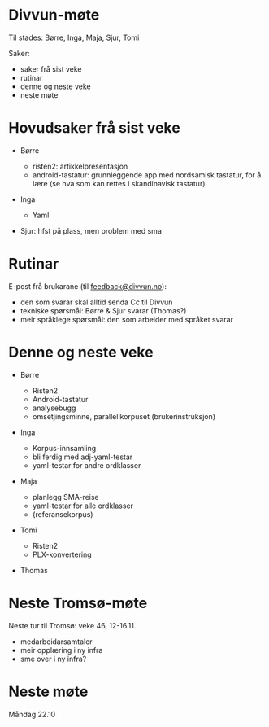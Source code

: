# Divvun-møte

Til stades: Børre, Inga, Maja, Sjur, Tomi

Saker:
* saker frå sist veke
* rutinar
* denne og neste veke
* neste møte

# Hovudsaker frå sist veke

* Børre
    - risten2: artikkelpresentasjon
    - android-tastatur: grunnleggende app med nordsamisk tastatur, for å lære (se hva som kan rettes i skandinavisk tastatur)

* Inga
    - Yaml

* Sjur: hfst på plass, men problem med sma

# Rutinar

E-post frå brukarane (til feedback@divvun.no):
* den som svarar skal alltid senda Cc til Divvun
* tekniske spørsmål: Børre & Sjur svarar (Thomas?)
* meir språklege spørsmål: den som arbeider med språket svarar

# Denne og neste veke

* Børre
    - Risten2
    - Android-tastatur
    - analysebugg
    - omsetjingsminne, parallellkorpuset (brukerinstruksjon)

* Inga
    - Korpus-innsamling
    - bli ferdig med adj-yaml-testar
    - yaml-testar for andre ordklasser

* Maja
    - planlegg SMA-reise
    - yaml-testar for alle ordklasser
    - (referansekorpus)

* Tomi
    - Risten2
    - PLX-konvertering

* Thomas

# Neste Tromsø-møte

Neste tur til Tromsø: veke 46, 12-16.11.

* medarbeidarsamtaler
* meir opplæring i ny infra
* sme over i ny infra?

# Neste møte

Måndag 22.10
